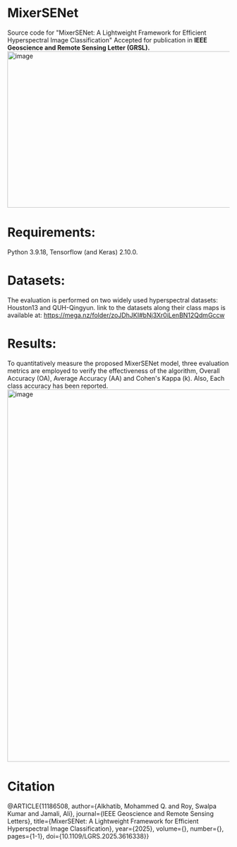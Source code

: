 # MixerSENet
Source code for "MixerSENet: A Lightweight Framework for Efficient Hyperspectral Image Classification" Accepted for publication in **IEEE Geoscience and Remote Sensing Letter (GRSL).**
<img width="997" height="354" alt="image" src="https://github.com/user-attachments/assets/be2897fd-ffce-4fb5-86d6-e3a5d76fabc4" />

# Requirements:
Python 3.9.18, Tensorflow (and Keras) 2.10.0.

# Datasets:
The evaluation is performed on two widely used hyperspectral datasets: Houston13 and QUH-Qingyun. link to the datasets along their class maps is available at:
https://mega.nz/folder/zoJDhJKI#bNj3Xr0iLenBN12QdmGccw

# Results:
To quantitatively measure the proposed MixerSENet model, three evaluation metrics are employed to verify the effectiveness of the algorithm, Overall Accuracy (OA), Average Accuracy (AA) and Cohen's Kappa (k). Also, Each class accuracy has been reported.
<img width="739" height="843" alt="image" src="https://github.com/user-attachments/assets/4e8a71f1-8978-415d-ad05-0dd534a8ecf1" />

# Citation
@ARTICLE{11186508,
  author={Alkhatib, Mohammed Q. and Roy, Swalpa Kumar and Jamali, Ali},
  journal={IEEE Geoscience and Remote Sensing Letters}, 
  title={MixerSENet: A Lightweight Framework for Efficient Hyperspectral Image Classification}, 
  year={2025},
  volume={},
  number={},
  pages={1-1},
  doi={10.1109/LGRS.2025.3616338}}
